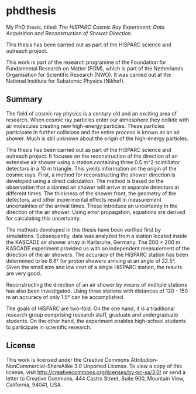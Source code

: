 phdthesis
=========

My PhD thesis, titled: *The HiSPARC Cosmic Ray Experiment: Data
Acquisition and Reconstruction of Shower Direction*.

This thesis has been carried out as part of the HiSPARC science and
outreach project.

This work is part of the research programme of the Foundation for
Fundamental Research on Matter (FOM), which is part of the Netherlands
Organisation for Scientific Research (NWO).  It was carried out at the
National Institute for Subatomic Physics (Nikhef).


Summary
-------

The field of cosmic ray physics is a century old and an exciting
area of research.  When cosmic ray particles enter our atmosphere they
collide with air molecules creating new high-energy particles.
These particles participate in further collisions and the entire process
is known as an air shower.  Much is still unknown about the origin of the
high-energy particles.

This thesis has been carried out as part of the HiSPARC science and
outreach project.  It focuses on the reconstruction of the direction of an
extensive air shower using a station containing three 0.5 m^2 scintillator
detectors in a 10 m triangle.  This yields information on the origin of
the cosmic rays.  First, a method for reconstructing the shower direction
is developed using a direct calculation.  The method is based on the
observation that a slanted air shower will arrive at separate detectors at
different times.  The thickness of the shower front, the geometry of the
detectors, and other experimental effects result in measurement
uncertainties of the arrival times.  These introduce an uncertainty in the
direction of the air shower.  Using error propagation, equations are
derived for calculating this uncertainty.

The methods developed in this thesis have been verified first by
simulations.  Subsequently, data was analyzed from a station located
inside the KASCADE air shower array in Karlsruhe, Germany.  The 200 × 200
m KASCADE experiment provided us with an independent measurement of the
direction of the air showers.  The accuracy of the HiSPARC station has
been determined to be 8.6° for proton showers arriving at an angle
of 22.5°.  Given the small size and low cost of a single HiSPARC
station, the results are very good.

Reconstructing the direction of an air shower by means of multiple
stations has also been investigated.  Using three stations with distances
of 120 - 150 m an accuracy of only 1.5° can be accomplished.

The goals of HiSPARC are two-fold.  On the one hand, it is a traditional
research group comprising research staff, graduate and undergraduate
students.  On the other hand, the experiment enables high-school students
to participate in scientific research.


License
-------

This work is licensed under the Creative Commons
Attribution-NonCommercial-ShareAlike 3.0 Unported License. To view a copy
of this license, visit http://creativecommons.org/licenses/by-nc-sa/3.0/
or send a letter to Creative Commons, 444 Castro Street, Suite 900,
Mountain View, California, 94041, USA.
